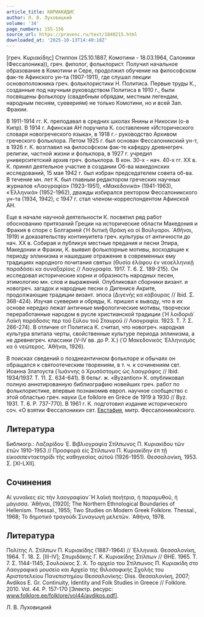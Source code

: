 ```yaml
---
article_title: КИРИАКИДИС
author: Л. В. Луховицкий
volume: '34'
page_numbers: 155-156
source_url: https://pravenc.ru/text/1840215.html
downloaded_at: '2025-10-13T14:40:18Z'
---
```


[греч. Κυριακίδης] Стилпон (25.10.1887, Комотини - 18.03.1964, Салоники (Фессалоника)), греч. филолог, фольклорист. Получил начальное образование в Комотини и Сере, продолжил обучение на философском фак-те Афинского ун-та (1907-1911), где слушал лекции основоположника греч. фольклористики Н. Политиса. 
Первые труды К., созданные под научным руководством Политиса в 1910 г., были посвящены фольклору (свадебным обрядам, местным легендам, народным песням, суевериям) не только Комотини, но и всей Зап. Фракии.

В 1911-1914 гг. К. преподавал в средних школах Янины и Никосии (о-в Кипр). В 1914 г. Афинская АН поручила К. составление «Исторического словаря новогреческого языка», в 1918 г.- руководство Архивом греческого фольклора. Летом 1925 г. был основан Фессалоникский ун-т, в 1926 г. К. возглавил на философском фак-те кафедру древнегреч. религии, частной жизни и фольклора, в 1927 г. учредил университетский архив греч. фольклора. В кон. 30-х - нач. 40-х гг. XX в. К. принял деятельное участие в создании Об-ва македонских исследований, 15 мая 1942 г. был избран председателем совета об-ва. В течение мн. лет К. был главным редактором греческих научных журналов «Λαογραφία» (1923-1951), «Μακεδονικά» (1941-1963), «῾Ελληνικά» (1952-1962), дважды избирался ректором Фессалоникского ун-та (1934, 1942), с 1947 г. стал членом-корреспондентом Афинской АН.

Еще в начале научной деятельности К. посвятил ряд работ обоснованию притязаний Греции на исторические области Македония и Фракия в споре с Болгарией (῾Η δυτικὴ Θράκη κα οἱ Βούλγαροι. ᾿Αθῆναι, 1919) и доказательству континуитета греч. культуры от античности до нач. XX в. Собирая и публикуя местные предания и песни Эпира, Македонии и Фракии, К. выявил фольклорные мотивы, восходящие к периоду эллинизма и нашедшие отражение в современных ему традициях народного почитания святых (Θυσία ἐλάφου ἐν νεοελληνικῇ παραδόσει κα συναξαρίοις // Λαογραφία. 1917. Τ. 6. Σ. 189-215). Он исследовал исторические корни и образность народных песен, этимологию мн. слов и выражений. Опубликовал сборники визант. и новогреч. загадок и народные песни о Дигенисе Акрите, продолжающие традиции визант. эпоса (Διγενὴς κα κάβουρας // Ibid. Σ. 368-424). Изучая суеверия и обряды, К. пришел к выводу, что в их основе нередко лежат античные мифологические мотивы, творчески переработанные народом в русле христианской традиции (῾Η λοιδοριά̇ Λαϊκὴ παράδοσις περ τοῦ ξύλου τοῦ Σταυροῦ // Λαογραφία. 1923. Τ. 7. Σ. 266-274). В отличие от Политиса К. считал, что новогреч. народная культура впитала черты, свойственные культуре периода эллинизма, а не древнегреч. классики (V-IV вв. до Р. Х.) (῾Ο Μακεδονικὸς ῾Ελληνισμὸς κα ὁ νεώτερος. ᾿Αθῆναι, 1926).

В поисках сведений о позднеантичном фольклоре и обычаях он обращался к святоотеческим творениям, в т. ч. к сочинениям свт. Иоанна Златоуста (᾿Ιωάννης ὁ Χρυσόστομος ὡς λαογράφος // Ibid. 1934/1937. Τ. 11. Σ. 634-641). В бельг. ж. «Byzantion» К. опубликовал полную аннотированную библиографию новейших греч. работ по фольклористике, впервые познакомив европ. научное сообщество с этой областью греч. науки (Le folklore en Grèce de 1919 à 1930 // Byz. 1931. T. 6. P. 737-770). В 1961 г. К. подготовил издание исторического соч. «О взятии Фессалоники» свт. [Евстафия](https://pravenc.ru/text/ЕВСТАФИЙ.html), митр. Фессалоникийского.

## Литература

Библиогр.: Λαζαρίδου ᾿Ε. Βιβλιογραφία Στίλπωνος Π. Κυριακίδου τῶν ἐτῶν 1910-1953 // Προσφορὰ εἰς Στίλπωνα Π. Κυριακίδην ἐπ τῇ εἰκοσιπενταετηρίδι τῆς καθηγεσίας αὐτοῦ (1926-1951). Θεσσαλονίκη, 1953. Σ. [XI-LXII].

## Сочинения

Αἱ γυναῖκες εἰς τὴν λαογραφίαν̇ ῾Η λαϊκὴ ποιήτρια, ἡ παραμυθοῦ, ἡ μάγισσα. ᾿Αθῆναι, [1920]; The Northern Ethnological Boundaries of Hellenism. Thessal., 1955; Two Studies on Modern Greek Folklore. Thessal., 1968; Τὸ δημοτικὸ τραγούδι̇ Συναγωγὴ μελετῶν. ᾿Αθήνα, 1978.

## Литература

Πολίτης Λ. Στίλπων Π. Κυριακίδης (1887-1964) // ῾Ελληνικά. Θεσσαλονίκη, 1964. Τ. 18. Σ. [III-IV]; Σπυριδάκης Γ. Κ. Κυριακίδης Στίλπων // ΘΗΕ. 1965. Τ. 7. Σ. 1144-1145; Σουλούκος Σ. Χ. Το αρχείο του Στίλπωνος Π. Κυριακίδη στο Λαογραφικό μουσείο και Αρχείο της Θιλοσοφικής Σχολής του Αριστοτελείου Πανεπιστημίου Θεσσαλονίκης: Diss. Θεσσαλονίκη, 2007; Avdikos E. Gr. Continuity, Identity and Folk Studies in Greece // Folklore. 2010. Vol. 44. P. 157-170 [Электр. ресурс: www.folklore.ee/folklore/vol44/avdikos.pdf].

Л. В. Луховицкий
